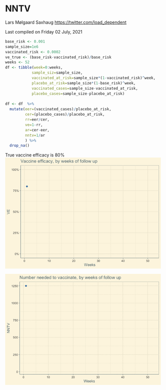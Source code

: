 NNTV
================
Lars Mølgaard Saxhaug <https://twitter.com/load_dependent>

Last compiled on Friday 02 July, 2021

``` r
base_risk <- 0.001
sample_size=1e6
vaccinated_risk <- 0.0002
ve_true <- (base_risk-vaccinated_risk)/base_risk
weeks <- 52
df <- tibble(week=0:weeks,
            sample_siz=sample_size,
            vaccinated_at_risk=sample_size*(1-vaccinated_risk)^week,
            placebo_at_risk=sample_size*(1-base_risk)^week,
            vaccinated_cases=sample_size-vaccinated_at_risk,
            placebo_cases=sample_size-placebo_at_risk)

df <- df  %>% 
  mutate(eer=(vaccinated_cases)/placebo_at_risk,
         cer=(placebo_cases)/placebo_at_risk,
         rr=eer/cer,
         ve=1-rr,
         ar=cer-eer,
         nntv=1/ar
         ) %>% 
  drop_na()
```

True vaccine efficacy is 80%
![](README_files/figure-gfm/ve-1.gif)<!-- -->

![](README_files/figure-gfm/nntv-1.gif)<!-- -->
